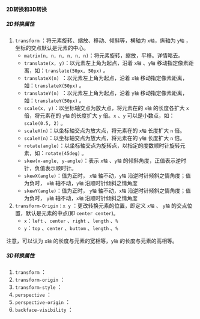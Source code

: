 #### 2D转换和3D转换

##### 2D转换属性

1. `transform` ：将元素旋转、缩放、移动、倾斜等，横轴为 `x轴`，纵轴为 `y轴` ，坐标的交点默认是元素的中心。
   - `matrix(n, n, n, n, n, n)`：将元素旋转，缩放，平移。详情略去。
   - `translate(x, y)`：以元素左上角为起点，沿着 `x轴` 、`y轴` 移动指定像素距离，如：`translate(50px, 50px)` 。
   - `translateX(n)	`：以元素左上角为起点，沿着 `x轴` 移动指定像素距离，如：`translateX(50px)` 。
   - `translateY(n)	`：以元素左上角为起点，沿着 `y轴` 移动指定像素距离，如：`translateY(50px)` 。
   - `scale(x, y)`：以坐标轴交点为放大点，将元素在的 `x轴` 的长度各扩大 `x` 倍，将元素在的 `y轴` 的长度扩大 `y` 倍。`x` 、`y` 可以是小数点，如：`scale(0.5, 2)` 。
   - `scaleX(n)`：以坐标轴交点为放大点，将元素在的 `x轴` 长度扩大 `n` 倍。
   - `scaleY(n)`：以坐标轴交点为放大点，将元素在的 `y轴` 长度扩大 `n` 倍。
   - `rotate(angle)`：以坐标轴交点为旋转点，以指定的度数顺时针旋转元素，如：`rotate(45deg)` 。
   - `skew(x-angle, y-angle)`：表示 `x轴` 、`y轴` 的倾斜角度，正值表示逆时针，负值表示顺时针。
   - `skewX(angle)`：值为正时， `x轴` 轴不动，`y轴` 沿逆时针倾斜之情角度；值为负时， `x轴` 轴不动，`y轴` 沿顺时针倾斜之情角度
   - `skewY(angle)`：值为正时， `y轴` 轴不动，`x轴` 沿逆时针倾斜之情角度；值为负时， `y轴` 轴不动，`x轴` 沿顺时针倾斜之情角度
2. `transform-Origin：x y` ：更改转换元素的位置，即定义 `x轴` 、 `y轴` 的交点位置，默认是元素的中点(即 `center center`)。
   - `x`：`left` 、`center` 、`right` 、`length` 、`%`
   - `y`：`top` 、`center` 、`buttom` 、`length` 、`%`

注意，可以认为 `x轴` 的长度与元素的宽相等，`y轴` 的长度与元素的高相等。

##### 3D转换属性

1. `transform` ：
2. `transform-origin` ：
3. `transform-style` ：
4. `perspective` ：
5. `perspective-origin` ：
6. `backface-visibility` ：